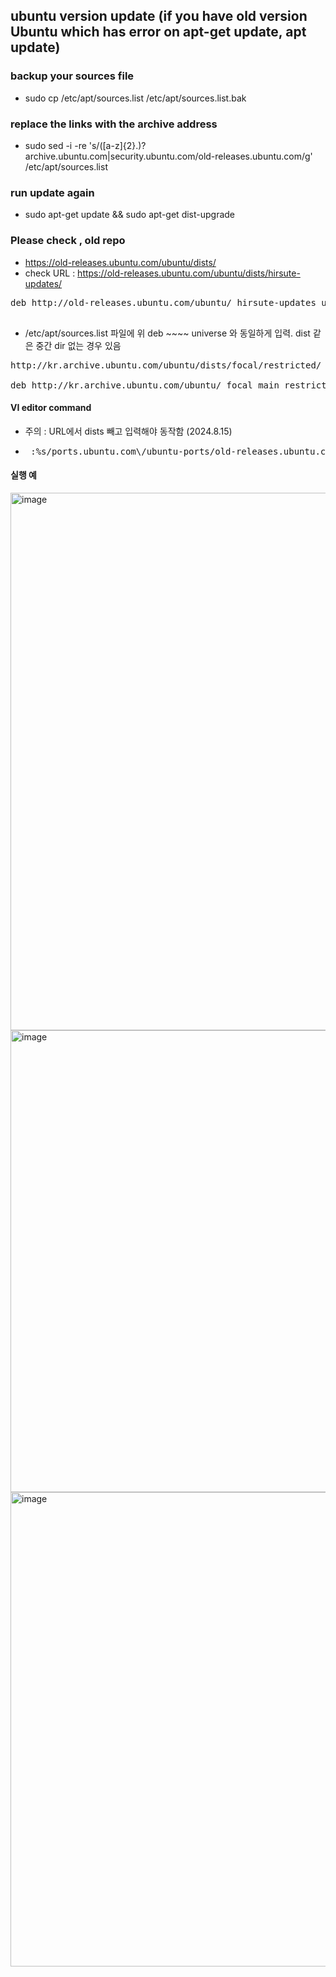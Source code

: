 ## ubuntu version update (if you have old version Ubuntu which has error on apt-get update, apt update)

### backup your sources file
- sudo cp /etc/apt/sources.list /etc/apt/sources.list.bak 

### replace the links with the archive address
- sudo sed -i -re 's/([a-z]{2}.)?archive.ubuntu.com|security.ubuntu.com/old-releases.ubuntu.com/g' /etc/apt/sources.list

### run update again
- sudo apt-get update && sudo apt-get dist-upgrade


### Please check , old repo 
- https://old-releases.ubuntu.com/ubuntu/dists/
- check URL : https://old-releases.ubuntu.com/ubuntu/dists/hirsute-updates/

<pre>deb http://old-releases.ubuntu.com/ubuntu/ hirsute-updates universe
 </pre>
- /etc/apt/sources.list 파일에 위 deb ~~~~ universe 와 동일하게 입력. dist 같은 중간 dir 없는 경우 있음 


<pre>
http://kr.archive.ubuntu.com/ubuntu/dists/focal/restricted/

deb http://kr.archive.ubuntu.com/ubuntu/ focal main restricted
</pre>

#### VI editor command
- 주의 : URL에서 dists 빼고 입력해야 동작함 (2024.8.15)
- <pre> :%s/ports.ubuntu.com\/ubuntu-ports/old-releases.ubuntu.com\/ubuntu\//gc </pre>


#### 실행 예

<img width="860" alt="image" src="https://github.com/jeonghoonkang/BerePi/assets/4180063/39b4cbf9-abf9-4b49-b2be-a61d9fe12bb4">

<img width="739" alt="image" src="https://github.com/jeonghoonkang/BerePi/assets/4180063/5c71bb25-6c83-4483-b6aa-4b06881a4243">

<img width="759" alt="image" src="https://github.com/jeonghoonkang/BerePi/assets/4180063/123d7d29-aa9b-444f-9bb5-a6d63c5fb05f">

